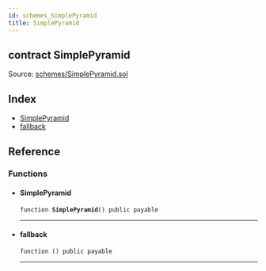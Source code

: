```yaml
---
id: schemes_SimplePyramid
title: SimplePyramid
---
```


<div class="contract-doc"><div class="contract"><h2 class="contract-header"><span class="contract-kind">contract</span> SimplePyramid</h2><div class="source">Source: <a href="https://github.com/FriendlyUser/solidity-smart-contracts//blob/v0.1.0/contracts/schemes/SimplePyramid.sol" target="_blank">schemes/SimplePyramid.sol</a></div></div><div class="index"><h2>Index</h2><ul><li><a href="schemes_SimplePyramid.html#SimplePyramid">SimplePyramid</a></li><li><a href="schemes_SimplePyramid.html#">fallback</a></li></ul></div><div class="reference"><h2>Reference</h2><div class="functions"><h3>Functions</h3><ul><li><div class="item function"><span id="SimplePyramid" class="anchor-marker"></span><h4 class="name">SimplePyramid</h4><div class="body"><code class="signature">function <strong>SimplePyramid</strong><span>() </span><span>public </span><span>payable </span></code><hr/></div></div></li><li><div class="item function"><span id="fallback" class="anchor-marker"></span><h4 class="name">fallback</h4><div class="body"><code class="signature">function <strong></strong><span>() </span><span>public </span><span>payable </span></code><hr/></div></div></li></ul></div></div></div>

